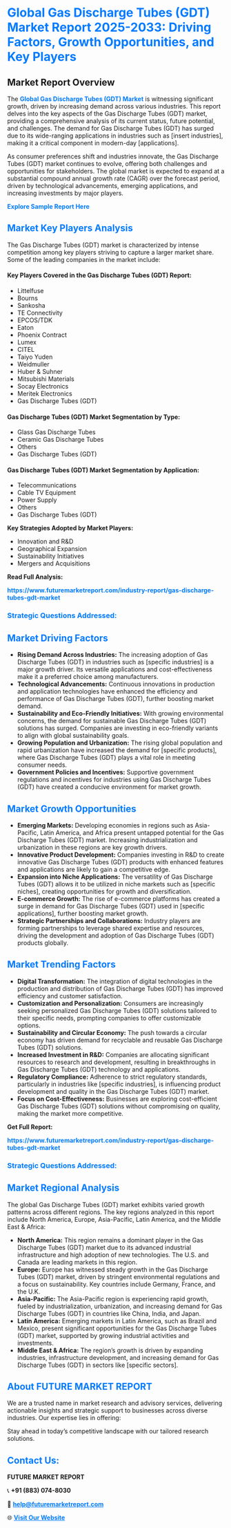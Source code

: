 <h1 style="color: #007BFF;">Global Gas Discharge Tubes (GDT) Market Report 2025-2033: Driving Factors, Growth Opportunities, and Key Players</h1>

<section id="overview">
<h2>Market Report Overview</h2>
<p>The <a href="https://www.futuremarketreport.com/industry-report/gas-discharge-tubes-gdt-market" style="color: #007BFF; text-decoration: none;"><strong>Global Gas Discharge Tubes (GDT) Market</strong></a> is witnessing significant growth, driven by increasing demand across various industries. This report delves into the key aspects of the Gas Discharge Tubes (GDT) market, providing a comprehensive analysis of its current status, future potential, and challenges. The demand for Gas Discharge Tubes (GDT) has surged due to its wide-ranging applications in industries such as [insert industries], making it a critical component in modern-day [applications].</p>
<p>As consumer preferences shift and industries innovate, the Gas Discharge Tubes (GDT) market continues to evolve, offering both challenges and opportunities for stakeholders. The global market is expected to expand at a substantial compound annual growth rate (CAGR) over the forecast period, driven by technological advancements, emerging applications, and increasing investments by major players.</p>
</section>

<section id="overview">
<p><a href="https://www.futuremarketreport.com/request-sample/reportId=99982" style="color: #007BFF; text-decoration: none;"><strong>Explore Sample Report Here</strong></a></p>
</section>

<section id="key-players">
<h2 style="color: #007BFF;">Market Key Players Analysis</h2>
<p>The Gas Discharge Tubes (GDT) market is characterized by intense competition among key players striving to capture a larger market share. Some of the leading companies in the market include:</p>
<h4>Key Players Covered in the Gas Discharge Tubes (GDT) Report:</h4>
<ul><li>Littelfuse</li><li>Bourns</li><li>Sankosha</li><li>TE Connectivity</li><li>EPCOS/TDK</li><li>Eaton</li><li>Phoenix Contract</li><li>Lumex</li><li>CITEL</li><li>Taiyo Yuden</li><li>Weidmuller</li><li>Huber &amp; Suhner</li><li>Mitsubishi Materials</li><li>Socay Electronics</li><li>Meritek Electronics</li><li>Gas Discharge Tubes (GDT)</li></ul>
<h4>Gas Discharge Tubes (GDT) Market Segmentation by Type:</h4>
<ul><li>Glass Gas Discharge Tubes</li><li>Ceramic Gas Discharge Tubes</li><li>Others</li><li>Gas Discharge Tubes (GDT)</li></ul>

<h4>Gas Discharge Tubes (GDT) Market Segmentation by Application:</h4>
<ul><li>Telecommunications</li><li>Cable TV Equipment</li><li>Power Supply</li><li>Others</li><li>Gas Discharge Tubes (GDT)</li></ul>
<p><strong>Key Strategies Adopted by Market Players:</strong></p>
<ul>
<li>Innovation and R&D</li>
<li>Geographical Expansion</li>
<li>Sustainability Initiatives</li>
<li>Mergers and Acquisitions</li>
</ul>
</section>

<section>
<p><strong>Read Full Analysis: </strong></p><a href="https://www.futuremarketreport.com/industry-report/gas-discharge-tubes-gdt-market" style="color: #007BFF; text-decoration: none;"><strong>https://www.futuremarketreport.com/industry-report/gas-discharge-tubes-gdt-market</strong></a>
<h3 style="color: #007BFF;">Strategic Questions Addressed:</h3>
</section>

<section id="driving-factors">
<h2 style="color: #007BFF;">Market Driving Factors</h2>
<ul>
<li><strong>Rising Demand Across Industries:</strong> The increasing adoption of Gas Discharge Tubes (GDT) in industries such as [specific industries] is a major growth driver. Its versatile applications and cost-effectiveness make it a preferred choice among manufacturers.</li>
<li><strong>Technological Advancements:</strong> Continuous innovations in production and application technologies have enhanced the efficiency and performance of Gas Discharge Tubes (GDT), further boosting market demand.</li>
<li><strong>Sustainability and Eco-Friendly Initiatives:</strong> With growing environmental concerns, the demand for sustainable Gas Discharge Tubes (GDT) solutions has surged. Companies are investing in eco-friendly variants to align with global sustainability goals.</li>
<li><strong>Growing Population and Urbanization:</strong> The rising global population and rapid urbanization have increased the demand for [specific products], where Gas Discharge Tubes (GDT) plays a vital role in meeting consumer needs.</li>
<li><strong>Government Policies and Incentives:</strong> Supportive government regulations and incentives for industries using Gas Discharge Tubes (GDT) have created a conducive environment for market growth.</li>
</ul>
</section>

<section id="growth-opportunities">
<h2 style="color: #007BFF;">Market Growth Opportunities</h2>
<ul>
<li><strong>Emerging Markets:</strong> Developing economies in regions such as Asia-Pacific, Latin America, and Africa present untapped potential for the Gas Discharge Tubes (GDT) market. Increasing industrialization and urbanization in these regions are key growth drivers.</li>
<li><strong>Innovative Product Development:</strong> Companies investing in R&D to create innovative Gas Discharge Tubes (GDT) products with enhanced features and applications are likely to gain a competitive edge.</li>
<li><strong>Expansion into Niche Applications:</strong> The versatility of Gas Discharge Tubes (GDT) allows it to be utilized in niche markets such as [specific niches], creating opportunities for growth and diversification.</li>
<li><strong>E-commerce Growth:</strong> The rise of e-commerce platforms has created a surge in demand for Gas Discharge Tubes (GDT) used in [specific applications], further boosting market growth.</li>
<li><strong>Strategic Partnerships and Collaborations:</strong> Industry players are forming partnerships to leverage shared expertise and resources, driving the development and adoption of Gas Discharge Tubes (GDT) products globally.</li>
</ul>
</section>

<section id="trending-factors">
<h2 style="color: #007BFF;">Market Trending Factors</h2>
<ul>
<li><strong>Digital Transformation:</strong> The integration of digital technologies in the production and distribution of Gas Discharge Tubes (GDT) has improved efficiency and customer satisfaction.</li>
<li><strong>Customization and Personalization:</strong> Consumers are increasingly seeking personalized Gas Discharge Tubes (GDT) solutions tailored to their specific needs, prompting companies to offer customizable options.</li>
<li><strong>Sustainability and Circular Economy:</strong> The push towards a circular economy has driven demand for recyclable and reusable Gas Discharge Tubes (GDT) solutions.</li>
<li><strong>Increased Investment in R&D:</strong> Companies are allocating significant resources to research and development, resulting in breakthroughs in Gas Discharge Tubes (GDT) technology and applications.</li>
<li><strong>Regulatory Compliance:</strong> Adherence to strict regulatory standards, particularly in industries like [specific industries], is influencing product development and quality in the Gas Discharge Tubes (GDT) market.</li>
<li><strong>Focus on Cost-Effectiveness:</strong> Businesses are exploring cost-efficient Gas Discharge Tubes (GDT) solutions without compromising on quality, making the market more competitive.</li>
</ul>
</section>

<section>
<p><strong>Get Full Report: </strong></p><a href="https://www.futuremarketreport.com/industry-report/gas-discharge-tubes-gdt-market" style="color: #007BFF; text-decoration: none;"><strong>https://www.futuremarketreport.com/industry-report/gas-discharge-tubes-gdt-market</strong></a>
<h3 style="color: #007BFF;">Strategic Questions Addressed:</h3>
</section>


<section id="regional-analysis">
<h2 style="color: #007BFF;">Market Regional Analysis</h2>
<p>The global Gas Discharge Tubes (GDT) market exhibits varied growth patterns across different regions. The key regions analyzed in this report include North America, Europe, Asia-Pacific, Latin America, and the Middle East & Africa:</p>
<ul>
<li><strong>North America:</strong> This region remains a dominant player in the Gas Discharge Tubes (GDT) market due to its advanced industrial infrastructure and high adoption of new technologies. The U.S. and Canada are leading markets in this region.</li>
<li><strong>Europe:</strong> Europe has witnessed steady growth in the Gas Discharge Tubes (GDT) market, driven by stringent environmental regulations and a focus on sustainability. Key countries include Germany, France, and the U.K.</li>
<li><strong>Asia-Pacific:</strong> The Asia-Pacific region is experiencing rapid growth, fueled by industrialization, urbanization, and increasing demand for Gas Discharge Tubes (GDT) in countries like China, India, and Japan.</li>
<li><strong>Latin America:</strong> Emerging markets in Latin America, such as Brazil and Mexico, present significant opportunities for the Gas Discharge Tubes (GDT) market, supported by growing industrial activities and investments.</li>
<li><strong>Middle East & Africa:</strong> The region’s growth is driven by expanding industries, infrastructure development, and increasing demand for Gas Discharge Tubes (GDT) in sectors like [specific sectors].</li>
</ul>
</section>

<footer>
<h2 style="color: #007BFF;">About FUTURE MARKET REPORT</h2>
<p>We are a trusted name in market research and advisory services, delivering actionable insights and strategic support to businesses across diverse industries. Our expertise lies in offering:</p>

<p>Stay ahead in today’s competitive landscape with our tailored research solutions.</p>

<h2 style="color: #007BFF;">Contact Us:</h2>
<p><strong>FUTURE MARKET REPORT</strong></p>
<p>📞 <strong>+91 (883) 074-8030</strong></p>
<p>📧 <strong><a href="mailto:help@futuremarketreport.com" style="color: #007BFF;">help@futuremarketreport.com</a></strong></p>
<p>🌐 <strong><a href="https://www.futuremarketreport.com/" style="color: #007BFF;">Visit Our Website</a></strong></p>
</footer>